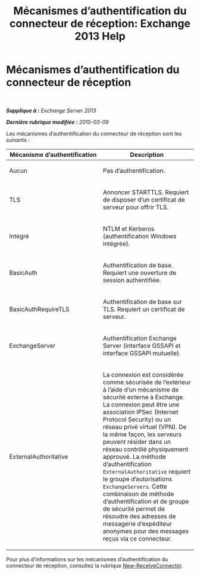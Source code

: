 ﻿---
title: 'Mécanismes d’authentification du connecteur de réception: Exchange 2013 Help'
TOCTitle: Mécanismes d’authentification du connecteur de réception
ms:assetid: 926424e1-83e3-4c4b-b2dd-bf814d81e877
ms:mtpsurl: https://technet.microsoft.com/fr-fr/library/JJ657472(v=EXCHG.150)
ms:contentKeyID: 50478724
ms.date: 04/24/2018
mtps_version: v=EXCHG.150
ms.translationtype: HT
---

# Mécanismes d’authentification du connecteur de réception

 

_**Sapplique à :** Exchange Server 2013_

_**Dernière rubrique modifiée :** 2015-03-09_


Les mécanismes d’authentification du connecteur de réception sont les suivants :


<table>
<colgroup>
<col style="width: 50%" />
<col style="width: 50%" />
</colgroup>
<thead>
<tr class="header">
<th>Mécanisme d’authentification</th>
<th>Description</th>
</tr>
</thead>
<tbody>
<tr class="odd">
<td><p>Aucun</p></td>
<td><p>Pas d’authentification.</p></td>
</tr>
<tr class="even">
<td><p>TLS</p></td>
<td><p>Annoncer STARTTLS. Requiert de disposer d’un certificat de serveur pour offrir TLS.</p></td>
</tr>
<tr class="odd">
<td><p>Intégré</p></td>
<td><p>NTLM et Kerberos (authentification Windows intégrée).</p></td>
</tr>
<tr class="even">
<td><p>BasicAuth</p></td>
<td><p>Authentification de base. Requiert une ouverture de session authentifiée.</p></td>
</tr>
<tr class="odd">
<td><p>BasicAuthRequireTLS</p></td>
<td><p>Authentification de base sur TLS. Requiert un certificat de serveur.</p></td>
</tr>
<tr class="even">
<td><p>ExchangeServer</p></td>
<td><p>Authentification Exchange Server (interface GSSAPI et interface GSSAPI mutuelle).</p></td>
</tr>
<tr class="odd">
<td><p>ExternalAuthoritative</p></td>
<td><p>La connexion est considérée comme sécurisée de l’extérieur à l’aide d’un mécanisme de sécurité externe à Exchange. La connexion peut être une association IPSec (Internet Protocol Security) ou un réseau privé virtuel (VPN). De la même façon, les serveurs peuvent résider dans un réseau contrôlé physiquement approuvé. La méthode d’authentification <code>ExternalAuthoritative</code> requiert le groupe d’autorisations <code>ExchangeServers</code>. Cette combinaison de méthode d’authentification et de groupe de sécurité permet de résoudre des adresses de messagerie d’expéditeur anonymes pour des messages reçus via ce connecteur.</p></td>
</tr>
</tbody>
</table>


Pour plus d’informations sur les mécanismes d’authentification du connecteur de réception, consultez la rubrique [New-ReceiveConnector](https://technet.microsoft.com/fr-fr/library/bb125139\(v=exchg.150\)).

